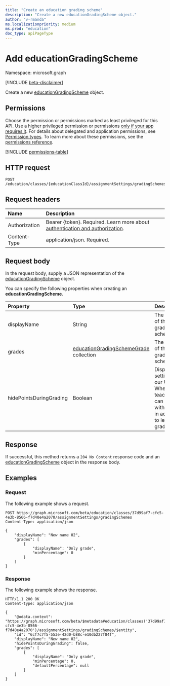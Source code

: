 ```yaml
---
title: "Create an education grading scheme"
description: "Create a new educationGradingScheme object."
author: "v-rmanda"
ms.localizationpriority: medium
ms.prod: "education"
doc_type: apiPageType
---
```


# Add educationGradingScheme

Namespace: microsoft.graph

[!INCLUDE [beta-disclaimer](../../includes/beta-disclaimer.md)]

Create a new [educationGradingScheme](../resources/educationgradingscheme.md) object.

## Permissions

Choose the permission or permissions marked as least privileged for this API. Use a higher privileged permission or permissions [only if your app requires it](/graph/permissions-overview#best-practices-for-using-microsoft-graph-permissions). For details about delegated and application permissions, see [Permission types](/graph/permissions-overview#permission-types). To learn more about these permissions, see the [permissions reference](/graph/permissions-reference).

<!-- {
  "blockType": "permissions",
  "name": "educationassignment-post-gradingscheme-permissions"
}
-->
[!INCLUDE [permissions-table](../includes/permissions/educationassignment-post-gradingscheme-permissions.md)]

## HTTP request

<!-- {
  "blockType": "ignored"
}
-->
``` http
POST /education/classes/{educationClassId}/assignmentSettings/gradingSchemes
```

## Request headers

|Name|Description|
|:---|:---|
|Authorization|Bearer {token}. Required. Learn more about [authentication and authorization](/graph/auth/auth-concepts).|
|Content-Type|application/json. Required.|

## Request body

In the request body, supply a JSON representation of the [educationGradingScheme](../resources/educationgradingscheme.md) object.

You can specify the following properties when creating an **educationGradingScheme**.

|Property|Type|Description|
|:---|:---|:---|
|displayName|String|The name of the grading scheme.|
|grades|[educationGradingSchemeGrade](../resources/educationgradingschemegrade.md) collection|The name of the grading scheme.|
|hidePointsDuringGrading|Boolean|Display setting for our UI. Whether teachers can grade with points in addition to letter grades.|

## Response

If successful, this method returns a `204 No Content` response code and an [educationGradingScheme](../resources/educationgradingscheme.md) object in the response body.

## Examples

### Request

The following example shows a request.
<!-- {
  "blockType": "request",
  "name": "set_defaultGradingScheme"
}
-->
``` http
POST https://graph.microsoft.com/beta/education/classes/37d99af7-cfc5-4e3b-8566-f7d40e4a2070/assignmentSettings/gradingSchemes
Content-Type: application/json

{
    "displayName": "New name 02",
    "grades": [
        {
            "displayName": "Only grade",
            "minPercentage": 0
        }
    ]
}
```

### Response
The following example shows the response.

<!-- {
  "blockType": "response",
  "truncated": true
}
-->
```http
HTTP/1.1 200 OK
Content-type: application/json

{
    "@odata.context": "https://graph.microsoft.com/beta/$metadata#education/classes('37d99af7-cfc5-4e3b-8566-f7d40e4a2070')/assignmentSettings/gradingSchemes/$entity",
    "id": "6cf7c7f5-553e-42d0-b88c-e10db227f84f",
    "displayName": "New name 02",
    "hidePointsDuringGrading": false,
    "grades": [
        {
            "displayName": "Only grade",
            "minPercentage": 0,
            "defaultPercentage": null
        }
    ]
}
```
